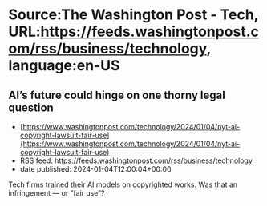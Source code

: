 # Source:The Washington Post - Tech, URL:https://feeds.washingtonpost.com/rss/business/technology, language:en-US

## AI’s future could hinge on one thorny legal question
 - [https://www.washingtonpost.com/technology/2024/01/04/nyt-ai-copyright-lawsuit-fair-use](https://www.washingtonpost.com/technology/2024/01/04/nyt-ai-copyright-lawsuit-fair-use)
 - RSS feed: https://feeds.washingtonpost.com/rss/business/technology
 - date published: 2024-01-04T12:00:04+00:00

Tech firms trained their AI models on copyrighted works. Was that an infringement — or “fair use”?

